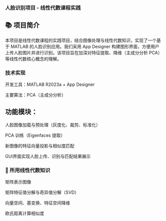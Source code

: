 ### 人脸识别项目 - 线性代数课程实践
## 📚 项目简介
本项目是线性代数课程的实践项目，结合图像处理与线性代数知识，实现了一个基于 MATLAB 的人脸识别应用。我们采用 App Designer 构建图形界面，方便用户上传人脸图片并进行识别。该项目旨在加深对特征提取、降维（主成分分析 PCA）等线性代数核心概念的理解。

### 技术实现

开发工具：MATLAB R2023a + App Designer

主要算法：PCA（主成分分析）

## 功能模块：

人脸图像加载与预处理（灰度化、裁剪、标准化）

PCA 训练（Eigenfaces 提取）

新图像的特征向量投影与相似度匹配

GUI界面实现人脸上传、识别与匹配结果展示

### 🧮 所用线性代数知识
矩阵表示图像

矩阵特征值分解与奇异值分解（SVD）

向量空间、基变换、特征空间降维

欧氏距离计算相似度
